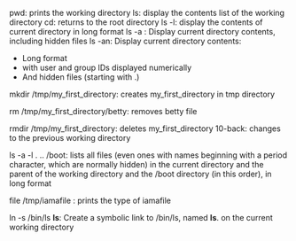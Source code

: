 pwd: prints the working directory
ls: display the contents list of the working directory
cd: returns to the root directory
ls -l: display the contents of current directory in long format
ls -a : Display current directory contents, including hidden files
ls -an: Display current directory contents:
- Long format
- with user and group IDs displayed numerically
- And hidden files (starting with .)

mkdir /tmp/my_first_directory: creates my_first_directory in tmp directory

rm /tmp/my_first_directory/betty: removes betty file

rmdir /tmp/my_first_directory: deletes my_first_directory
10-back: changes to the previous working directory

ls -a -l . .. /boot:  lists all files (even ones with names beginning with a period character, which are normally hidden) in the current directory and the parent of the working directory and the /boot directory (in this order), in long format

file /tmp/iamafile : prints the type of iamafile

ln -s /bin/ls __ls__: Create a symbolic link to /bin/ls, named __ls__. on the current working directory